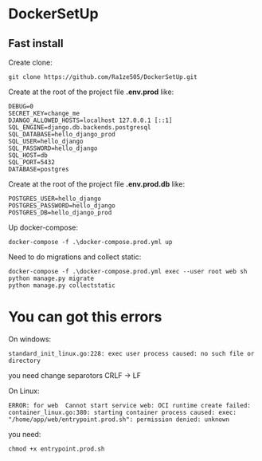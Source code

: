 # DockerSetUp
## Fast install
Create clone:
```
git clone https://github.com/Ra1ze505/DockerSetUp.git
```

Create at the root of the project file **.env.prod** like:

```
DEBUG=0
SECRET_KEY=change_me
DJANGO_ALLOWED_HOSTS=localhost 127.0.0.1 [::1]
SQL_ENGINE=django.db.backends.postgresql
SQL_DATABASE=hello_django_prod
SQL_USER=hello_django
SQL_PASSWORD=hello_django
SQL_HOST=db
SQL_PORT=5432
DATABASE=postgres
```

Create at the root of the project file **.env.prod.db** like:
``` 
POSTGRES_USER=hello_django
POSTGRES_PASSWORD=hello_django
POSTGRES_DB=hello_django_prod
```

Up docker-compose:
```
docker-compose -f .\docker-compose.prod.yml up
```

Need to do migrations and collect static:
```
docker-compose -f .\docker-compose.prod.yml exec --user root web sh
python manage.py migrate
python manage.py collectstatic
```
# You can got this errors
On windows:
```
standard_init_linux.go:228: exec user process caused: no such file or directory
```
you need change separotors CRLF -> LF

On Linux:
```
ERROR: for web  Cannot start service web: OCI runtime create failed: container_linux.go:380: starting container process caused: exec: "/home/app/web/entrypoint.prod.sh": permission denied: unknown
```
you need:
```
chmod +x entrypoint.prod.sh 
```

